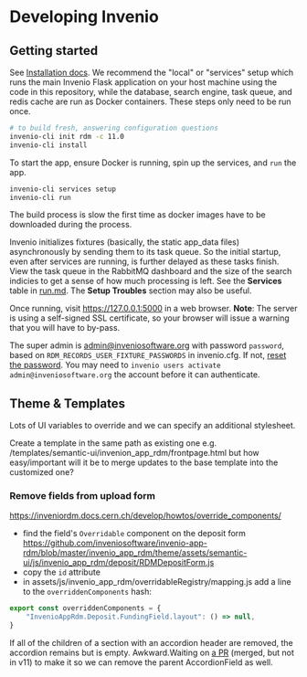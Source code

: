 # Developing Invenio

## Getting started

See [Installation docs](https://inveniordm.docs.cern.ch/install/). We recommend the "local" or "services" setup which runs the main Invenio Flask application on your host machine using the code in this repository, while the database, search engine, task queue, and redis cache are run as Docker containers. These steps only need to be run once.

```sh
# to build fresh, answering configuration questions
invenio-cli init rdm -c 11.0
invenio-cli install
```

To start the app, ensure Docker is running, spin up the services, and `run` the app.

```sh
invenio-cli services setup
invenio-cli run
```

The build process is slow the first time as docker images have to be downloaded during the process.

Invenio initializes fixtures (basically, the static app_data files) asynchronously by sending them to its task queue. So the initial startup, even after services are running, is further delayed as these tasks finish. View the task queue in the RabbitMQ dashboard and the size of the search indicies to get a sense of how much processing is left. See the **Services** table in [run.md](run.md). The **Setup Troubles**  section may also be useful.

Once running, visit https://127.0.0.1:5000 in a web browser. **Note**: The server is using a self-signed SSL certificate, so your browser will issue a warning that you will have to by-pass.

The super admin is admin@inveniosoftware.org with password `password`, based on `RDM_RECORDS_USER_FIXTURE_PASSWORDS` in invenio.cfg. If not, [reset the password](https://inveniordm.docs.cern.ch/customize/vocabularies/users/#change-password). You may need to `invenio users activate admin@inveniosoftware.org` the account before it can authenticate.

## Theme & Templates

Lots of UI variables to override and we can specify an additional stylesheet.

Create a template in the same path as existing one e.g. /templates/semantic-ui/invenion_app_rdm/frontpage.html but how easy/important will it be to merge updates to the base template into the customized one?

### Remove fields from upload form

https://inveniordm.docs.cern.ch/develop/howtos/override_components/

- find the field's `Overridable` component on the deposit form https://github.com/inveniosoftware/invenio-app-rdm/blob/master/invenio_app_rdm/theme/assets/semantic-ui/js/invenio_app_rdm/deposit/RDMDepositForm.js
- copy the `id` attribute
- in assets/js/invenio_app_rdm/overridableRegistry/mapping.js add a line to the `overriddenComponents` hash:

```js
export const overriddenComponents = {
    "InvenioAppRdm.Deposit.FundingField.layout": () => null,
}
```

If all of the children of a section with an accordion header are removed, the accordion remains but is empty. Awkward.Waiting on [a PR](https://github.com/inveniosoftware/invenio-app-rdm/pull/2087) (merged, but not in v11) to make it so we can remove the parent AccordionField as well.
